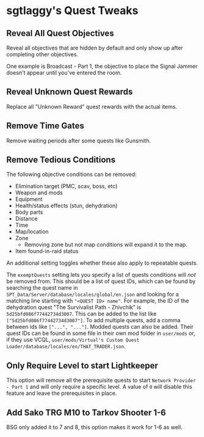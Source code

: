 # sgtlaggy's Quest Tweaks

## Reveal All Quest Objectives

Reveal all objectives that are hidden by default and only show up after completing other objectives.

One example is Broadcast - Part 1, the objective to place the Signal Jammer doesn't appear until you've entered the room.

## Reveal Unknown Quest Rewards

Replace all "Unknown Reward" quest rewards with the actual items.

## Remove Time Gates

Remove waiting periods after some quests like Gunsmith.

## Remove Tedious Conditions

The following objective conditions can be removed:

- Elimination target (PMC, scav, boss, etc)
- Weapon and mods
- Equipment
- Health/status effects (stun, dehydration)
- Body parts
- Distance
- Time
- Map/location
- Zone
  - Removing zone but not map conditions will expand it to the map.
- Item found-in-raid status

An additional setting toggles whether these also apply to repeatable quests.

The `exemptQuests` setting lets you specify a list of quests conditions will *not* be removed from. This should be a list of quest IDs, which can be found by searching the quest name in `SPT_Data/Server/database/locales/global/en.json` and looking for a matching line starting with `"<QUEST ID> name"`. For example, the ID of the dehydration quest "The Survivalist Path - Zhivchik" is `5d25bfd086f77442734d3007`. This can be added to the list like `["5d25bfd086f77442734d3007"]`. To add multiple quests, add a comma between ids like `["...", "..."]`.
Modded quests can also be added. Their quest IDs can be found in some file in their own mod folder in `user/mods` or, if they use VCQL, `user/mods/Virtual's Custom Quest Loader/database/locales/en/THAT_TRADER.json`.

## Only Require Level to start Lightkeeper

This option will remove all the prerequisite quests to start `Network Provider - Part 1` and will only require a specific level. A value of `0` will disable this feature and leave the prerequisites in place.

## Add Sako TRG M10 to Tarkov Shooter 1-6
BSG only added it to 7 and 8, this option makes it work for 1-6 as well.
